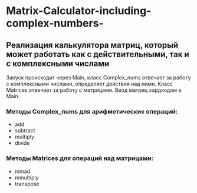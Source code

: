 # Matrix-Calculator-including-complex-numbers-
## Реализация калькулятора матриц, который может работать как с действительными, так и с комплексными числами

Запуск происходит через Main, класс Complex_nums отвечает за работу с комплексными числами, определяет действия над ними. Класс Matrices отвечает за работу с матрицами. Ввод матриц хардкодом в Main.

### Методы Complex_nums для арифметических операций:
* add
* subtract
* multiply
* divide
### Методы Matrices для операций над матрицами:
* mmad
* mmultiply
* transpose

